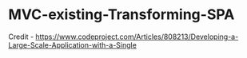 # MVC-existing-Transforming-SPA
Credit - 
https://www.codeproject.com/Articles/808213/Developing-a-Large-Scale-Application-with-a-Single
